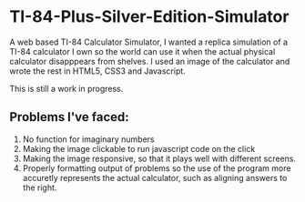 # TI-84-Plus-Silver-Edition-Simulator
A web based TI-84 Calculator Simulator, I wanted a replica simulation of a TI-84 calculator I own so the world can use it when the actual physical calculator disapppears from shelves. I used an image of the calculator and wrote the rest in HTML5, CSS3 and Javascript.

This is still a work in progress.

## Problems I've faced:
1. No function for imaginary numbers
2. Making the image clickable to run javascript code on the click
3. Making the image responsive, so that it plays well with different screens.
4. Properly formatting output of problems so the use of the program more accuretly represents the actual calculator, such as aligning answers to the right.

